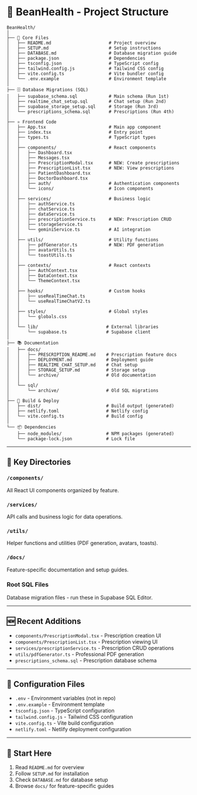# 📁 BeanHealth - Project Structure

```
BeanHealth/
│
├── 📄 Core Files
│   ├── README.md                      # Project overview
│   ├── SETUP.md                       # Setup instructions
│   ├── DATABASE.md                    # Database migration guide
│   ├── package.json                   # Dependencies
│   ├── tsconfig.json                  # TypeScript config
│   ├── tailwind.config.js             # Tailwind CSS config
│   ├── vite.config.ts                 # Vite bundler config
│   └── .env.example                   # Environment template
│
├── 🗄️ Database Migrations (SQL)
│   ├── supabase_schema.sql            # Main schema (Run 1st)
│   ├── realtime_chat_setup.sql        # Chat setup (Run 2nd)
│   ├── supabase_storage_setup.sql     # Storage (Run 3rd)
│   └── prescriptions_schema.sql       # Prescriptions (Run 4th)
│
├── ⚛️ Frontend Code
│   ├── App.tsx                        # Main app component
│   ├── index.tsx                      # Entry point
│   ├── types.ts                       # TypeScript types
│   │
│   ├── components/                    # React components
│   │   ├── Dashboard.tsx
│   │   ├── Messages.tsx
│   │   ├── PrescriptionModal.tsx      # NEW: Create prescriptions
│   │   ├── PrescriptionList.tsx       # NEW: View prescriptions
│   │   ├── PatientDashboard.tsx
│   │   ├── DoctorDashboard.tsx
│   │   ├── auth/                      # Authentication components
│   │   └── icons/                     # Icon components
│   │
│   ├── services/                      # Business logic
│   │   ├── authService.ts
│   │   ├── chatService.ts
│   │   ├── dataService.ts
│   │   ├── prescriptionService.ts     # NEW: Prescription CRUD
│   │   ├── storageService.ts
│   │   └── geminiService.ts           # AI integration
│   │
│   ├── utils/                         # Utility functions
│   │   ├── pdfGenerator.ts            # NEW: PDF generation
│   │   ├── avatarUtils.ts
│   │   └── toastUtils.ts
│   │
│   ├── contexts/                      # React contexts
│   │   ├── AuthContext.tsx
│   │   ├── DataContext.tsx
│   │   └── ThemeContext.tsx
│   │
│   ├── hooks/                         # Custom hooks
│   │   ├── useRealTimeChat.ts
│   │   └── useRealTimeChatV2.ts
│   │
│   ├── styles/                        # Global styles
│   │   └── globals.css
│   │
│   └── lib/                          # External libraries
│       └── supabase.ts               # Supabase client
│
├── 📚 Documentation
│   ├── docs/
│   │   ├── PRESCRIPTION_README.md    # Prescription feature docs
│   │   ├── DEPLOYMENT.md             # Deployment guide
│   │   ├── REALTIME_CHAT_SETUP.md    # Chat setup
│   │   ├── STORAGE_SETUP.md          # Storage setup
│   │   └── archive/                  # Old documentation
│   │
│   └── sql/
│       └── archive/                  # Old SQL migrations
│
├── 🚀 Build & Deploy
│   ├── dist/                         # Build output (generated)
│   ├── netlify.toml                  # Netlify config
│   └── vite.config.ts                # Build config
│
└── 📦 Dependencies
    ├── node_modules/                 # NPM packages (generated)
    └── package-lock.json             # Lock file

```

---

## 🎯 Key Directories

### `/components/`
All React UI components organized by feature.

### `/services/`
API calls and business logic for data operations.

### `/utils/`
Helper functions and utilities (PDF generation, avatars, toasts).

### `/docs/`
Feature-specific documentation and setup guides.

### Root SQL Files
Database migration files - run these in Supabase SQL Editor.

---

## 🆕 Recent Additions

- `components/PrescriptionModal.tsx` - Prescription creation UI
- `components/PrescriptionList.tsx` - Prescription viewing UI
- `services/prescriptionService.ts` - Prescription CRUD operations
- `utils/pdfGenerator.ts` - Professional PDF generation
- `prescriptions_schema.sql` - Prescription database schema

---

## 🔧 Configuration Files

- `.env` - Environment variables (not in repo)
- `.env.example` - Environment template
- `tsconfig.json` - TypeScript configuration
- `tailwind.config.js` - Tailwind CSS configuration
- `vite.config.ts` - Vite build configuration
- `netlify.toml` - Netlify deployment configuration

---

## 📖 Start Here

1. Read `README.md` for overview
2. Follow `SETUP.md` for installation
3. Check `DATABASE.md` for database setup
4. Browse `docs/` for feature-specific guides
